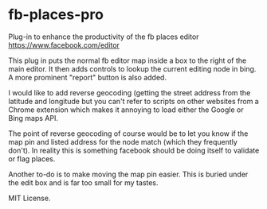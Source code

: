 fb-places-pro
=============

Plug-in to enhance the productivity of the fb places editor https://www.facebook.com/editor

This plug in puts the normal fb editor map inside a box to the right of the main editor.
It then adds controls to lookup the current editing node in bing. A more prominent "report" button is also added.

I would like to add reverse geocoding (getting the street address from the latitude
and longitude but you can't refer to scripts on other websites from a Chrome extension
which makes it annoying to load either the Google or Bing maps API.

The point of reverse geocoding of course would be to let you know if the map pin and listed
address for the node match (which they frequently don't). In reality this is something
facebook should be doing itself to validate or flag places.

Another to-do is to make moving the map pin easier. This is buried under the edit box and is
far too small for my tastes.

MIT License.
